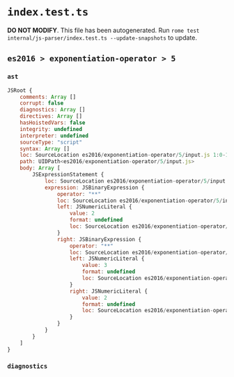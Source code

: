 # `index.test.ts`

**DO NOT MODIFY**. This file has been autogenerated. Run `rome test internal/js-parser/index.test.ts --update-snapshots` to update.

## `es2016 > exponentiation-operator > 5`

### `ast`

```javascript
JSRoot {
	comments: Array []
	corrupt: false
	diagnostics: Array []
	directives: Array []
	hasHoistedVars: false
	integrity: undefined
	interpreter: undefined
	sourceType: "script"
	syntax: Array []
	loc: SourceLocation es2016/exponentiation-operator/5/input.js 1:0-1:13
	path: UIDPath<es2016/exponentiation-operator/5/input.js>
	body: Array [
		JSExpressionStatement {
			loc: SourceLocation es2016/exponentiation-operator/5/input.js 1:0-1:13
			expression: JSBinaryExpression {
				operator: "**"
				loc: SourceLocation es2016/exponentiation-operator/5/input.js 1:0-1:13
				left: JSNumericLiteral {
					value: 2
					format: undefined
					loc: SourceLocation es2016/exponentiation-operator/5/input.js 1:0-1:1
				}
				right: JSBinaryExpression {
					operator: "**"
					loc: SourceLocation es2016/exponentiation-operator/5/input.js 1:6-1:12
					left: JSNumericLiteral {
						value: 3
						format: undefined
						loc: SourceLocation es2016/exponentiation-operator/5/input.js 1:6-1:7
					}
					right: JSNumericLiteral {
						value: 2
						format: undefined
						loc: SourceLocation es2016/exponentiation-operator/5/input.js 1:11-1:12
					}
				}
			}
		}
	]
}
```

### `diagnostics`

```

```
